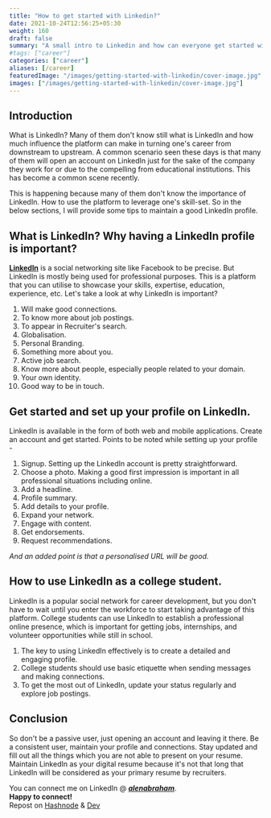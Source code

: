 ```yaml
---
title: "How to get started with Linkedin?"
date: 2021-10-24T12:56:25+05:30
weight: 160
draft: false
summary: "A small intro to Linkedin and how can everyone get started with Linkedin."
#tags: ["career"]
categories: ["career"]
aliases: [/career]
featuredImage: "/images/getting-started-with-linkedin/cover-image.jpg"
images: ["/images/getting-started-with-linkedin/cover-image.jpg"]
---
```


## Introduction

What is LinkedIn? Many of them don't know still what is LinkedIn and how much influence the platform can make in turning one's career from downstream to upstream. A common scenario seen these days is that many of them will open an account on LinkedIn just for the sake of the company they work for or due to the compelling from educational institutions. This has become a common scene recently.

This is happening because many of them don't know the importance of LinkedIn. How to use the platform to leverage one's skill-set. So in the below sections, I will provide some tips to maintain a good LinkedIn profile.

## What is LinkedIn? Why having a LinkedIn profile is important?

**[LinkedIn](https://www.linkedin.com)** is a social networking site like Facebook to be precise. But LinkedIn is mostly being used for professional purposes. This is a platform that you can utilise to showcase your skills, expertise, education, experience, etc.
Let's take a look at why LinkedIn is important?

>

1. Will make good connections.
2. To know more about job postings.
3. To appear in Recruiter's search.
4. Globalisation.
5. Personal Branding.
6. Something more about you.
7. Active job search.
8. Know more about people, especially people related to your domain.
9. Your own identity.
10. Good way to be in touch.

## Get started and set up your profile on LinkedIn.

LinkedIn is available in the form of both web and mobile applications. Create an account and get started.
Points to be noted while setting up your profile -

>

1. Signup. Setting up the LinkedIn account is pretty straightforward.
2. Choose a photo. Making a good first impression is important in all professional situations including online.
3. Add a headline.
4. Profile summary.
5. Add details to your profile.
6. Expand your network.
7. Engage with content.
8. Get endorsements.
9. Request recommendations.

_And an added point is that a personalised URL will be good._

## How to use LinkedIn as a college student.

LinkedIn is a popular social network for career development, but you don't have to wait until you enter the workforce to start taking advantage of this platform. College students can use LinkedIn to establish a professional online presence, which is important for getting jobs, internships, and volunteer opportunities while still in school.

>

1. The key to using LinkedIn effectively is to create a detailed and engaging profile.
2. College students should use basic etiquette when sending messages and making connections.
3. To get the most out of LinkedIn, update your status regularly and explore job postings.

## Conclusion

So don't be a passive user, just opening an account and leaving it there. Be a consistent user, maintain your profile and connections. Stay updated and fill out all the things which you are not able to present on your resume. Maintain LinkedIn as your digital resume because it's not that long that LinkedIn will be considered as your primary resume by recruiters.

You can connect me on LinkedIn @ **_[alenabraham](https://www.linkedin.com/in/alenabraham)_**.  
**Happy to connect!**  
Repost on [Hashnode](https://alenabraham.hashnode.dev/linkedin-how-to-get-started) & [Dev](https://dev.to/alenabraham/how-important-is-your-linkedin-profile-3327)
